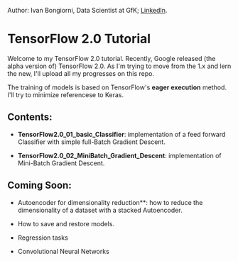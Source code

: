 Author: Ivan Bongiorni, Data Scientist at GfK; [LinkedIn](https://www.linkedin.com/in/ivan-bongiorni-b8a583164/).

# TensorFlow 2.0 Tutorial



Welcome to my TensorFlow 2.0 tutorial.
Recently, Google released (the alpha version of) TensorFlow 2.0. As I'm trying to move from the 1.x and lern the new, I'll upload all my progresses on this repo.

The training of models is based on TensorFlow's **eager execution** method. I'll try to minimize referencese to Keras.



## Contents:

- **TensorFlow2.0_01_basic_Classifier**:  implementation of a feed forward Classifier with simple full-Batch Gradient Descent.

- **TensorFlow2.0_02_MiniBatch_Gradient_Descent**:  implementation of Mini-Batch Gradient Descent.



## Coming Soon:

- Autoencoder for dimensionality reduction**:  how to reduce the dimensionality of a dataset with a stacked Autoencoder.

- How to save and restore models.

- Regression tasks

- Convolutional Neural Networks
